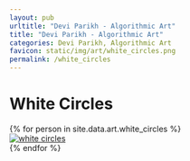 ```yaml
---
layout: pub
urltitle: "Devi Parikh - Algorithmic Art"
title: "Devi Parikh - Algorithmic Art"
categories: Devi Parikh, Algorithmic Art
favicon: static/img/art/white_circles.png
permalink: /white_circles
---
```


# White Circles

<div class = 'art'>
  <!-- loop through persons -->
  {% for person in site.data.art.white_circles %}
  <div class = 'artpiece'>
    <a href = '{{ person.link }}'><img src = '{{person.link}}' alt = 'white circles'></a>
  </div>
  {% endfor %}
</div>